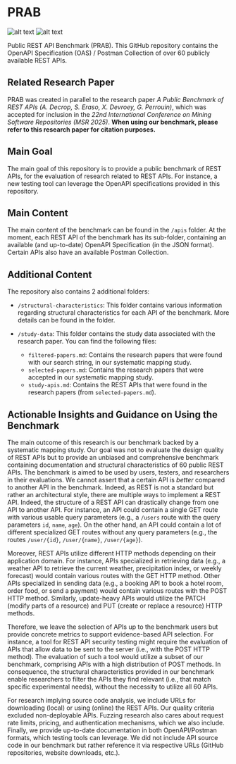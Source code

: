 # PRAB

![alt text](https://img.shields.io/badge/Benchmark_Contains-60_REST_APIs-green.svg) ![alt text](https://img.shields.io/badge/Documentation_Formats-OpenAPI_Specification_|_Postman_Collection-purple.svg)

Public REST API Benchmark (PRAB). This GitHub repository contains the OpenAPI Specification (OAS) / Postman Collection of over 60 publicly available REST APIs.

## Related Research Paper

PRAB was created in parallel to the research paper *A Public Benchmark of REST APIs (A. Decrop, S. Eraso, X. Devroey, G. Perrouin)*, which was accepted for inclusion in the *22nd International Conference on Mining Software Repositories (MSR 2025)*. **When using our benchmark, please refer to this research paper for citation purposes.**

## Main Goal

The main goal of this repository is to provide a public benchmark of REST APIs, for the evaluation of research related to REST APIs. For instance, a new testing tool can leverage the OpenAPI specifications provided in this repository.

## Main Content

The main content of the benchmark can be found in the `/apis` folder. At the moment, each REST API of the benchmark has its sub-folder, containing an available (and up-to-date) OpenAPI Specification (in the JSON format). Certain APIs also have an available Postman Collection.

## Additional Content

The repository also contains 2 additional folders:

- `/structural-characteristics`: This folder contains various information regarding structural characteristics for each API of the benchmark. More details can be found in the folder.

- `/study-data`: This folder contains the study data associated with the research paper. You can find the following files:
    - `filtered-papers.md`: Contains the research papers that were found with our search string, in our systematic mapping study.
    - `selected-papers.md`: Contains the research papers that were accepted in our systematic mapping study.
    - `study-apis.md`: Contains the REST APIs that were found in the research papers (from `selected-papers.md`).
 
## Actionable Insights and Guidance on Using the Benchmark

The main outcome of this research is our benchmark backed by a systematic mapping study. Our goal was not to evaluate the design quality of REST APIs but to provide an unbiased and comprehensive benchmark containing documentation and structural characteristics of 60 public REST APIs. The benchmark is aimed to be used by users, testers, and researchers in their evaluations. We cannot assert that a certain API is *better* compared to another API in the benchmark. Indeed, as REST is not a standard but rather an architectural style, there are multiple ways to implement a REST API. Indeed, the structure of a REST API can drastically change from one API to another API. For instance, an API could contain a single GET route with various usable query parameters (e.g., a `/users` route with the query parameters `id`, `name`, `age`). On the other hand, an API could contain a lot of different specialized GET routes without any query parameters (e.g., the routes `/user/{id}`, `/user/{name}`, `/user/{age}`).

Moreover, REST APIs utilize different HTTP methods depending on their application domain. For instance, APIs specialized in retrieving data (e.g., a weather API to retrieve the current weather, precipitation index, or weekly forecast) would contain various routes with the GET HTTP method. Other APIs specialized in sending data (e.g., a booking API to book a hotel room, order food, or send a payment) would contain various routes with the POST HTTP method. Similarly, update-heavy APIs would utilize the PATCH (modify parts of a resource) and PUT (create or replace a resource) HTTP methods.

Therefore, we leave the selection of APIs up to the benchmark users but provide concrete metrics to support evidence-based API selection. For instance, a tool for REST API security testing might require the evaluation of APIs that allow data to be sent to the server (i.e., with the POST HTTP method). The evaluation of such a tool would utilize a subset of our benchmark, comprising APIs with a high distribution of POST methods. In consequence, the structural characteristics provided in our benchmark enable researchers to filter the APIs they find relevant (i.e., that match specific experimental needs), without the necessity to utilize all 60 APIs.

For research implying source code analysis, we include URLs for downloading (local) or using (online) the REST APIs. Our quality criteria excluded non-deployable APIs. Fuzzing research also cares about request rate limits, pricing, and authentication mechanisms, which we also include. Finally, we provide up-to-date documentation in both OpenAPI/Postman formats, which testing tools can leverage. We did not include API source code in our benchmark but rather reference it via respective URLs (GitHub repositories, website downloads, etc.).
